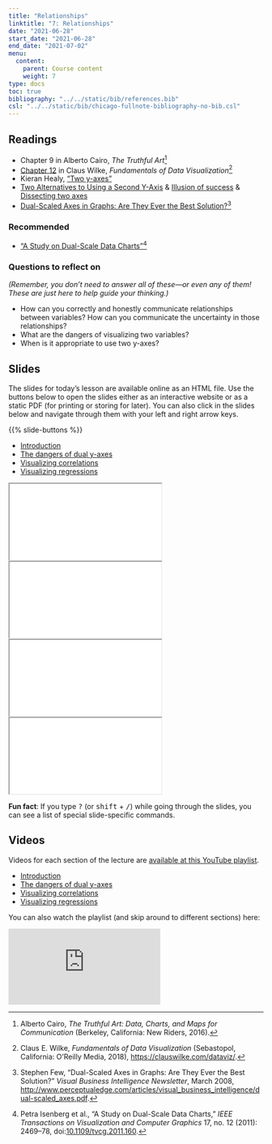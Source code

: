 ```yaml
---
title: "Relationships"
linktitle: "7: Relationships"
date: "2021-06-28"
start_date: "2021-06-28"
end_date: "2021-07-02"
menu:
  content:
    parent: Course content
    weight: 7
type: docs
toc: true
bibliography: "../../static/bib/references.bib"
csl: "../../static/bib/chicago-fullnote-bibliography-no-bib.csl"
---
```


## Readings

-   <i class="fas fa-book"></i> Chapter 9 in Alberto Cairo, *The Truthful Art*[^1]
-   <i class="fas fa-book"></i> [Chapter 12](https://clauswilke.com/dataviz/visualizing-associations.html) in Claus Wilke, *Fundamentals of Data Visualization*[^2]
-   <i class="fas fa-external-link-square-alt"></i> Kieran Healy, [“Two y-axes”](https://kieranhealy.org/blog/archives/2016/01/16/two-y-axes/)
-   <i class="fas fa-external-link-square-alt"></i> [Two Alternatives to Using a Second Y-Axis](http://stephanieevergreen.com/two-alternatives-to-using-a-second-y-axis/) & [Illusion of success](http://junkcharts.typepad.com/junk_charts/2006/06/illusion_of_suc.html) & [Dissecting two axes](http://junkcharts.typepad.com/junk_charts/2006/01/dissecting_two_.html)
-   <i class="fas fa-external-link-square-alt"></i> [Dual-Scaled Axes in Graphs: Are They Ever the Best Solution?](http://www.perceptualedge.com/articles/visual_business_intelligence/dual-scaled_axes.pdf)[^3]

### Recommended

-   <i class="far fa-file-pdf"></i> [“A Study on Dual-Scale Data Charts”](https://www.lri.fr/~isenberg/publications/papers/Isenberg_2011_ASO.pdf)[^4]

### Questions to reflect on

*(Remember, you don’t need to answer all of these—or even any of them! These are just here to help guide your thinking.)*

-   How can you correctly and honestly communicate relationships between variables? How can you communicate the uncertainty in those relationships?
-   What are the dangers of visualizing two variables?
-   When is it appropriate to use two y-axes?

## Slides

The slides for today’s lesson are available online as an HTML file. Use the buttons below to open the slides either as an interactive website or as a static PDF (for printing or storing for later). You can also click in the slides below and navigate through them with your left and right arrow keys.

{{% slide-buttons %}}

<ul class="nav nav-tabs" id="slide-tabs" role="tablist">
<li class="nav-item">
<a class="nav-link active" id="introduction-tab" data-toggle="tab" href="#introduction" role="tab" aria-controls="introduction" aria-selected="true">Introduction</a>
</li>
<li class="nav-item">
<a class="nav-link" id="the-dangers-of-dual-yaxes-tab" data-toggle="tab" href="#the-dangers-of-dual-yaxes" role="tab" aria-controls="the-dangers-of-dual-yaxes" aria-selected="false">The dangers of dual y-axes</a>
</li>
<li class="nav-item">
<a class="nav-link" id="visualizing-correlations-tab" data-toggle="tab" href="#visualizing-correlations" role="tab" aria-controls="visualizing-correlations" aria-selected="false">Visualizing correlations</a>
</li>
<li class="nav-item">
<a class="nav-link" id="visualizing-regressions-tab" data-toggle="tab" href="#visualizing-regressions" role="tab" aria-controls="visualizing-regressions" aria-selected="false">Visualizing regressions</a>
</li>
</ul>

<div id="slide-tabs" class="tab-content">

<div id="introduction" class="tab-pane fade show active" role="tabpanel" aria-labelledby="introduction-tab">

<div class="embed-responsive embed-responsive-16by9">

<iframe class="embed-responsive-item" src="/slides/07-slides.html#1">
</iframe>

</div>

</div>

<div id="the-dangers-of-dual-yaxes" class="tab-pane fade" role="tabpanel" aria-labelledby="the-dangers-of-dual-yaxes-tab">

<div class="embed-responsive embed-responsive-16by9">

<iframe class="embed-responsive-item" src="/slides/07-slides.html#dual-y-axes">
</iframe>

</div>

</div>

<div id="visualizing-correlations" class="tab-pane fade" role="tabpanel" aria-labelledby="visualizing-correlations-tab">

<div class="embed-responsive embed-responsive-16by9">

<iframe class="embed-responsive-item" src="/slides/07-slides.html#correlations">
</iframe>

</div>

</div>

<div id="visualizing-regressions" class="tab-pane fade" role="tabpanel" aria-labelledby="visualizing-regressions-tab">

<div class="embed-responsive embed-responsive-16by9">

<iframe class="embed-responsive-item" src="/slides/07-slides.html#regression">
</iframe>

</div>

</div>

</div>

<div class="fyi">

**Fun fact**: If you type <kbd>?</kbd> (or <kbd>shift</kbd> + <kbd>/</kbd>) while going through the slides, you can see a list of special slide-specific commands.

</div>

## Videos

Videos for each section of the lecture are [available at this YouTube playlist](https://www.youtube.com/playlist?list=PLS6tnpTr39sGarIxAwCcmheAoKaLRGy1j).

-   [Introduction](https://www.youtube.com/watch?v=GnsuXEI3KoI&list=PLS6tnpTr39sGarIxAwCcmheAoKaLRGy1j)
-   [The dangers of dual y-axes](https://www.youtube.com/watch?v=fhlbFgo5UQU&list=PLS6tnpTr39sGarIxAwCcmheAoKaLRGy1j)
-   [Visualizing correlations](https://www.youtube.com/watch?v=emMc3qtw3z0&list=PLS6tnpTr39sGarIxAwCcmheAoKaLRGy1j)
-   [Visualizing regressions](https://www.youtube.com/watch?v=FsnM8e6P71g&list=PLS6tnpTr39sGarIxAwCcmheAoKaLRGy1j)

You can also watch the playlist (and skip around to different sections) here:

<div class="embed-responsive embed-responsive-16by9">

<iframe class="embed-responsive-item" src="https://www.youtube.com/embed/playlist?list=PLS6tnpTr39sGarIxAwCcmheAoKaLRGy1j" frameborder="0" allow="accelerometer; autoplay; encrypted-media; gyroscope; picture-in-picture" allowfullscreen>
</iframe>

</div>

[^1]: Alberto Cairo, *The Truthful Art: Data, Charts, and Maps for Communication* (Berkeley, California: New Riders, 2016).

[^2]: Claus E. Wilke, *Fundamentals of Data Visualization* (Sebastopol, California: O’Reilly Media, 2018), <https://clauswilke.com/dataviz/>.

[^3]: Stephen Few, “Dual-Scaled Axes in Graphs: Are They Ever the Best Solution?” *Visual Business Intelligence Newsletter*, March 2008, <http://www.perceptualedge.com/articles/visual_business_intelligence/dual-scaled_axes.pdf>.

[^4]: Petra Isenberg et al., “A Study on Dual-Scale Data Charts,” *IEEE Transactions on Visualization and Computer Graphics* 17, no. 12 (2011): 2469–78, doi:[10.1109/tvcg.2011.160](https://doi.org/10.1109/tvcg.2011.160).
